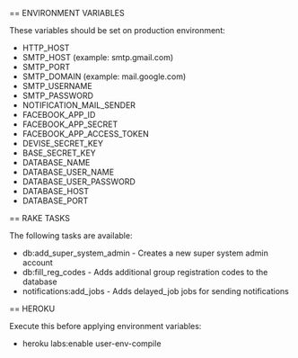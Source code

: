 
== ENVIRONMENT VARIABLES

These variables should be set on production environment:

* HTTP_HOST
* SMTP_HOST (example: smtp.gmail.com)
* SMTP_PORT
* SMTP_DOMAIN (example: mail.google.com)
* SMTP_USERNAME
* SMTP_PASSWORD
* NOTIFICATION_MAIL_SENDER
* FACEBOOK_APP_ID
* FACEBOOK_APP_SECRET
* FACEBOOK_APP_ACCESS_TOKEN
* DEVISE_SECRET_KEY
* BASE_SECRET_KEY
* DATABASE_NAME
* DATABASE_USER_NAME
* DATABASE_USER_PASSWORD
* DATABASE_HOST
* DATABASE_PORT


== RAKE TASKS

The following tasks are available:

* db:add_super_system_admin - Creates a new super system admin account
* db:fill_reg_codes - Adds additional group registration codes to the database
* notifications:add_jobs - Adds delayed_job jobs for sending notifications


== HEROKU

Execute this before applying environment variables:

* heroku labs:enable user-env-compile